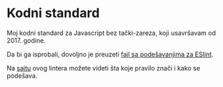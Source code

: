 # Kodni standard

Moj kodni standard za Javascript bez tački-zareza, koji usavršavam od 2017. godine.

Da bi ga isprobali, dovoljno je preuzeti [fajl sa podešavanjima za ESlint](.eslintrc.json). 

Na [sajtu](https://eslint.org/docs/rules/) ovog lintera možete videti šta koje pravilo znači i kako se podešava.
